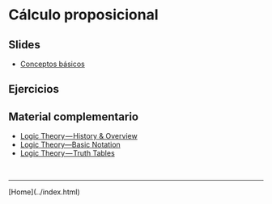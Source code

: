 # Cálculo proposicional


## Slides

- [Conceptos básicos](../slides/01.2-Logica.pdf)  

<!--
- [Expresiones lógicas, álgebra declarativa](../slides/01.3-Logica.pdf)  
- [Diseño de circuitos lógicos](../slides/01.4-DisenoLogico.pdf)  
- [Implicaciones y derivaciones lógicas](../slides/02.1-ImplicacionesyDerivaciones.pdf)  
-->

## Ejercicios

<!--
[Ejercicios de repaso - Quiz 1](01-Ejercicios-CalculoProposiciones.pdf)  
[Ejercicios de repaso - Quiz 2](02-Ejercicios-Proposiciones.pdf)  
-->

## Material complementario

- [Logic Theory — History & Overview](https://blog.usejournal.com/logic-theory-history-overview-35087146b3b7)  
- [Logic Theory—Basic Notation](https://towardsdatascience.com/logic-theory-basic-notation-d8cf44cb297b)  
- [Logic Theory — Truth Tables](https://towardsdatascience.com/logic-theory-truth-tables-de313f78a16a)  

<!--
- [Logic Theory — Equivalency](https://towardsdatascience.com/logic-theory-equivalency-f5251af2b549)  
- Video: [Boolean Logic & Logic Gates](https://youtu.be/gI-qXk7XojA)  
- Video: [Representing Numbers and Letters with Binary](https://www.youtube.com/watch?v=1GSjbWt0c9M)  
- Presentación: [Basics of Digital Logical Design](http://web.cse.ohio-state.edu/~teodorescu.1/download/teaching/cse675.au08/Cse675.02.D.LogicDesign_part1.pdf)  
-->

<BR>
<HR>
[Home](../index.html)
<BR>
